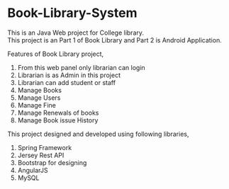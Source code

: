 # Book-Library-System
This is an Java Web project for College library.  
This project is an 
Part 1 of Book Library and Part 2 is Android Application.  

Features of Book Library project,  

1) From this web panel only librarian can login 
2) Librarian is as Admin in this project 
3) Librarian can add student or staff 
4) Manage Books 
5) Manage Users 
6) Manage Fine 
7) Manage Renewals of books 
8) Manage Book issue History  


This project designed and developed using following libraries, 
1) Spring Framework 
2) Jersey Rest API 
3) Bootstrap for designing 
4) AngularJS 
5) MySQL